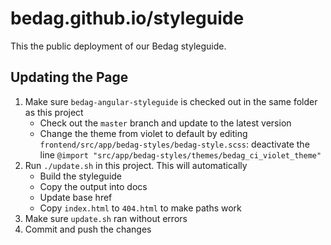 # bedag.github.io/styleguide

This the public deployment of our Bedag styleguide.

## Updating the Page

1. Make sure `bedag-angular-styleguide` is checked out in the same folder as this project
   * Check out the `master` branch and update to the latest version
   * Change the theme from violet to default by editing `frontend/src/app/bedag-styles/bedag-style.scss`:
     deactivate the line `@import "src/app/bedag-styles/themes/bedag_ci_violet_theme"`
2. Run `./update.sh` in this project. This will automatically
   * Build the styleguide
   * Copy the output into docs
   * Update base href
   * Copy `index.html` to `404.html` to make paths work
4. Make sure `update.sh` ran without errors
5. Commit and push the changes
